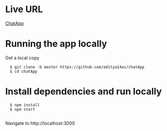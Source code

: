 # Live URL 
[ChatApp](chatapp-c530b.firebaseapp.com)

# Running the app locally
Get a local copy
```
  $ git clone -b master https://github.com/aditya14as/chatApp
  $ cd chatApp
  ```
# Install dependencies and run locally
```
  $ npm install
  $ npm start
  
```
  Navigate to http://localhost:3000

